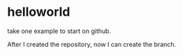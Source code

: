# helloworld
take one example to start on github.

After I created the repository, now I can create the branch.

